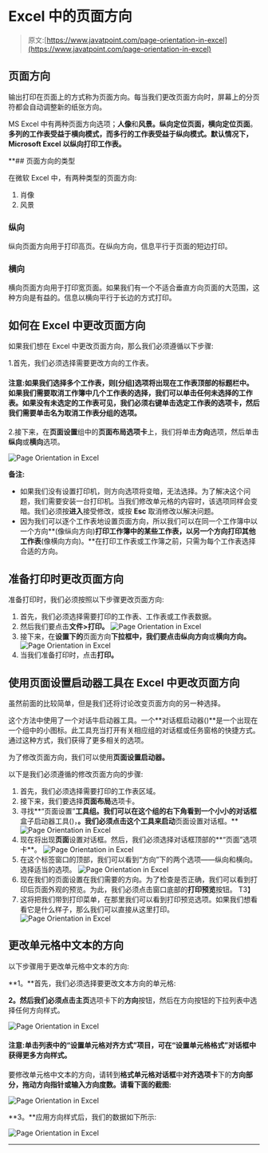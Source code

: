 # Excel 中的页面方向

> 原文:[https://www.javatpoint.com/page-orientation-in-excel](https://www.javatpoint.com/page-orientation-in-excel)

## 页面方向

输出打印在页面上的方式称为页面方向。每当我们更改页面方向时，屏幕上的分页符都会自动调整新的纸张方向。

MS Excel 中有两种页面方向选项；**人像**和**风景。**纵向定位页面**，横向定位页面**。**多列的工作表受益于横向模式，而多行的工作表受益于纵向模式。默认情况下，Microsoft Excel 以纵向打印工作表。**

 **## 页面方向的类型

在微软 Excel 中，有两种类型的页面方向:

1.  肖像
2.  风景

### 纵向

纵向页面方向用于打印高页。在纵向方向，信息平行于页面的短边打印。

### 横向

横向页面方向用于打印宽页面。如果我们有一个不适合垂直方向页面的大范围，这种方向是有益的。信息以横向平行于长边的方式打印。

## 如何在 Excel 中更改页面方向

如果我们想在 Excel 中更改页面方向，那么我们必须遵循以下步骤:

1.首先，我们必须选择需要更改方向的工作表。

#### 注意:如果我们选择多个工作表，则[分组]选项将出现在工作表顶部的标题栏中。如果我们需要取消工作簿中几个工作表的选择，我们可以单击任何未选择的工作表。如果没有未选定的工作表可见，我们必须右键单击选定工作表的选项卡，然后我们需要单击名为取消工作表分组的选项。

2.接下来，在**页面设置**组中的**页面布局选项卡**上，我们将单击**方向**选项，然后单击**纵向**或**横向**选项。

![Page Orientation in Excel](img/913a2e56cd87e6e6b40f0252223a5c52.png)

**备注:**

*   如果我们没有设置打印机，则方向选项将变暗，无法选择。为了解决这个问题，我们需要安装一台打印机。当我们修改单元格的内容时，该选项同样会变暗。我们必须按**进入**接受修改，或按 **Esc** 取消修改以解决问题。
*   因为我们可以逐个工作表地设置页面方向，所以我们可以在同一个工作簿中以一个方向**(像纵向方向)**打印工作簿中的某些工作表，以另一个方向打印其他工作表**(像横向方向)。**在打印工作表或工作簿之前，只需为每个工作表选择合适的方向。

## 准备打印时更改页面方向

准备打印时，我们必须按照以下步骤更改页面方向:

1.  首先，我们必须选择需要打印的工作表、工作表或工作表数据。
2.  然后我们要点击**文件>打印。**
    ![Page Orientation in Excel](img/2c9c34aad8ac9af734c7d887d0e232e5.png)
3.  接下来，在**设置下的**页面方向**下拉框中，**我们要点击**纵向方向**或**横向方向。**
    ![Page Orientation in Excel](img/e0469dda65eb7363c7029bbaa3549b3a.png)
4.  当我们准备打印时，点击**打印。**

## 使用页面设置启动器工具在 Excel 中更改页面方向

虽然前面的比较简单，但是我们还将讨论改变页面方向的另一种选择。

这个方法中使用了一个对话牛启动器工具。一个**对话框启动器()**是一个出现在一个组中的小图标。此工具充当打开有关相应组的对话框或任务窗格的快捷方式。通过这种方式，我们获得了更多相关的选项。

为了修改页面方向，我们可以使用**页面设置启动器。**

以下是我们必须遵循的修改页面方向的步骤:

1.  首先，我们必须选择需要打印的工作表区域。
2.  接下来，我们要选择**页面布局**选项卡。
3.  寻找**“页面设置”**工具组。我们可以在这个组的右下角看到一个小小的对话框**盒子启动器工具()，**。我们必须点击这个工具来启动**页面设置对话框。**
    ![Page Orientation in Excel](img/09936cfe43b8ba9049557a864eac8412.png)
4.  现在将出现**页面**设置对话框。然后，我们必须选择对话框顶部的**“页面”选项卡**。
    ![Page Orientation in Excel](img/f15a4fdbeeeb6af56b6e50e397c2652c.png)
5.  在这个标签窗口的顶部，我们可以看到“方向”下的两个选项——纵向和横向。选择适当的选项。
    ![Page Orientation in Excel](img/8bf45a47ff43393f07039084061607a9.png)
6.  现在我们的页面设置在我们需要的方向。为了检查是否正确，我们可以看到打印后页面外观的预览。为此，我们必须点击窗口底部的**打印预览**按钮。
    T3】
7.  这将把我们带到打印菜单，在那里我们可以看到打印预览选项。如果我们想看看它是什么样子，那么我们可以直接从这里打印。
    ![Page Orientation in Excel](img/dc505c907244026426a895d19a8d3ed2.png)

## 更改单元格中文本的方向

以下步骤用于更改单元格中文本的方向:

**1。**首先，我们必须选择要更改文本方向的单元格:

**2。**然后我们必须点击**主页**选项卡下的**方向**按钮，然后在方向按钮的下拉列表中选择任何方向样式。

![Page Orientation in Excel](img/93a6fede1a5e8d44e30a3b278f46414f.png)

#### 注意:单击列表中的“设置单元格对齐方式”项目，可在“设置单元格格式”对话框中获得更多方向样式。

要修改单元格中文本的方向，请转到**格式单元格对话框**中**对齐选项卡**下的**方向部分，拖动方向指针或输入方向度数。请看下面的截图:**

![Page Orientation in Excel](img/57706835084ad842592ced90ccb93a80.png)

**3。**应用方向样式后，我们的数据如下所示:

![Page Orientation in Excel](img/f5482b6cefa9254cfee2d5c0945d113f.png)

* * ***